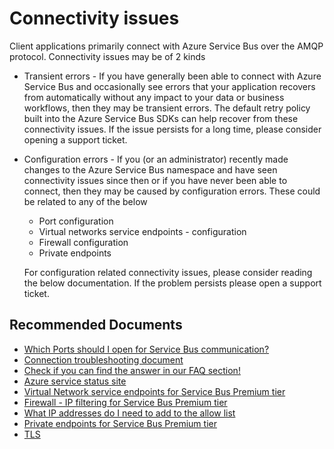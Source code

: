 <properties
  pagetitle="Connectivity issues"
  description="connectivity issues"
  service="microsoft.servicebus"
  resource="namespaces"
  ms.author="aschhab"
  selfhelptype="Generic"
  supporttopicids="32633395"
  resourcetags=""
  productpesids="13186"
  cloudenvironments="public,blackforest,fairfax,mooncake,usnat,ussec"
  articleid="964de064-b70b-4486-b3c6-7fc620cc7e14"
  ownershipid="AzureMessaging_Common" />
# Connectivity issues

Client applications primarily connect with Azure Service Bus over the AMQP protocol. Connectivity issues may be of 2 kinds 

* Transient errors - If you have generally been able to connect with Azure Service Bus and occasionally see errors that your application recovers from automatically without any impact to your data or business workflows, then they may be transient errors. The default retry policy built into the Azure Service Bus SDKs can help recover from these connectivity issues. If the issue persists for a long time, please consider opening a support ticket.

* Configuration errors -  If you (or an administrator) recently made changes to the Azure Service Bus namespace and have seen connectivity issues since then or if you have never been able to connect, then they may be caused by configuration errors. These could be related to any of the below 
   * Port configuration
   * Virtual networks service endpoints - configuration
   * Firewall configuration
   * Private endpoints

   For configuration related connectivity issues, please consider reading the below documentation. If the problem persists please open a support ticket.

## **Recommended Documents**

* [Which Ports should I open for Service Bus communication?](https://docs.microsoft.com/azure/service-bus-messaging/service-bus-faq#what-ports-do-i-need-to-open-on-the-firewall)<br>
* [Connection troubleshooting document](https://docs.microsoft.com/azure/service-bus-messaging/service-bus-troubleshooting-guide)<br>
* [Check if you can find the answer in our FAQ section!](https://azure.microsoft.com/documentation/articles/service-bus-faq/)<br>
* [Azure service status site](https://azure.microsoft.com/status/)<br>
* [Virtual Network service endpoints for Service Bus Premium tier](https://docs.microsoft.com/azure/service-bus-messaging/service-bus-service-endpoints)<br>
* [Firewall - IP filtering for Service Bus Premium tier](https://docs.microsoft.com/azure/service-bus-messaging/service-bus-ip-filtering)<br>
* [What IP addresses do I need to add to the allow list](https://docs.microsoft.com/azure/service-bus-messaging/service-bus-faq#what-ip-addresses-do-i-need-to-add-to-allow-list)<br>
* [Private endpoints for Service Bus Premium tier](https://docs.microsoft.com/azure/service-bus-messaging/private-link-service)<br>
* [TLS](https://docs.microsoft.com/azure/service-bus-messaging/service-bus-faq#is-it-possible-to-disable-tls-10-or-11-on-service-bus-namespaces)<br>